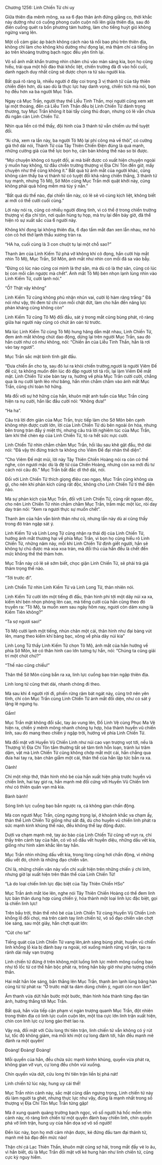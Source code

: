 




Chương 1256: Linh Chiến Tử chi uy


Giữa thiên địa mênh mông, xa xa 6 đạo thân ảnh đứng giằng co, thời khắc này dường như có cuồng phong cuồn cuộn nổi lên giữa thiên địa, sau đó điên cuồng quét ra bốn phương tám hướng, làm cho tiếng huýt gió không ngừng vang lên.

Một cỗ cảm giác áp bách không cách nào tả nổi bao phủ trên thiên địa, không chỉ làm cho không khú dường như đọng lại, mà thậm chí cả tiếng òn ào trên khoảng trường bạch ngọc đều yên tĩnh lại.

Vô số ánh mắt khẩn trương nhìn chăm chú vào màn sáng kia, bọn họ cũng hiểu, trải qua một hồi đào thải khốc liệt, chiến trường đã đi vào hồi cuối, danh ngạch duy nhất cũng sẽ được chọn ra từ sáu người kia.

Bất quá rõ ràng là, nhiều người ở đây coi trọng 3 vị thánh tử của tây thiên chiến điện hơn, dù sao dù là thực lực hay danh vọng, chiến tích mà nói, bọn họ đều hơn xa ba người Mục Trần.

Ngay cả Mục Trần, người thay thế Liễu Tinh Thần, mọi người cũng xem xét lại một thoáng, đến cả Liễu Tinh Thần đều bị Linh Chiến Tử đánh trọng thương, tuy Mục Trần không ít bài tẩy cũng thủ đoạn, nhưng có lẽ vẫn chưa đủ ngăn cản Linh Chiến Tử.

Nhìn qua liền có thể thấy, đội hình của 3 thánh tử vẫn chiếm ưu thế tuyệt đối.

“Ai chà, xem ra lần này, ba người Tô Mộ lại phí công mà về thôi”, có cường giả thở dài nói, Thánh Tử của Tây Thiên Chiến Điện đúng là quá mạnh, những cường giả của thế lực bọn họ, căn bản không thể nào so bì được.

“Mọi chuyện không có tuyệt đối, ai mà biết được có xuất hiện chuyện ngoài ý muốn hay không, từ đầu chiến trường thượng vị Địa Chí Tôn đến giờ, mấy chuyện như thế cũng không ít.” Bất quá từ ánh mắt của người khác, cũng không cảm thấy ba vị thánh tử có tuyệt đối khả năng chiến thắng, 3 thánh tử tuy mạnh, nhưng Tô Mộ, Sở Môn cũng Mục Trần mới quật khởi này, cũng không phải quả hồng mềm mà tùy ý nắn.”

“Bất quá dù thế nào, đại chiến lần này, có lẽ sẽ vô cùng kịch liệt, không biết ai mới có thể cười cuối cùng.”

Lời này nói ra, cũng có nhiều người đòng tình, vì có thể ở trong chiến trường thượng vị địa chí tôn, nơi quần hùng tụ họp, mà trụ lại đến bảy giờ, đã thể hiện rõ sự xuất sắc của 6 người này.

Không khí đọng lại không thiên địa, 6 đạo tầm mắt đan xen lẫn nhau, mơ hò còn cỏ hơi thở lạnh thấu xương tràn ra.

“HA ha, cuối cùng là 3 con chuột tụ lại một chỗ sao?”

Thanh âm của Linh Kiếm Tử phá vỡ không khí cô đọng, hắn cười híp mắt nhìn Tô Mộ, Mục Trần, Sở Môn, ánh mắt như nhìn con mồi đã sa vào bẫy.

“Đừng có lúc nào cũng coi mình là thợ săn, mà dù có là thợ săn, cũng có lúc bị con mồi cắn ngược mà chết”. Ánh mắt Tô Mộ bén nhọn lạnh lùng nhìn vào Linh Kiếm Tử, cười lạnh nói.”

“Ồ? Thật vậy không”

Linh Kiếm Tử cũng không phủ nhận nhún vai, cười lộ hàm răng trắng:” Đã nói như vậy, thì đem tứ chi con mồi chặt đứt, làm cho hắn đến năng lực phản kháng cũng không còn”

Linh Kiếm Tử cũng Tô Mộ đối đầu, sát ý trong mắt cũng bùng phát, rõ ràng giữa hai người này cũng có chút ân oán từ trước.

Mà lúc Linh Kiếm Tử cùng Tô Mộ hung hăng dằn mặt nhau, Linh Chiến Tử, đem ánh mắt không chút dao động, dừng lại trên người Mục Trần, sau đó hắn cười như có như không, nói: “Chiến ấn của Liễu Tinh Thần, hẳn là rơi vào tay ngươi”.

Mục Trần sắc mặt bình tĩnh gật đầu.

“Đưa chiến ấn cho ta, sau đó lui ra khỏi chiến trường,ngươi là người Viêm Đế đề cử, ta không muốn đến lúc đó đập ngươi tơi tả rồi, lại làm Viêm Đế mất mặt. Linh Chiến Tử xòe bàn tay ra, hướng về phía Mục Trần cười cười, chẳng qua là nụ cười lạnh lẽo như băng, hắn nhìn chằm chằm vào ánh mắt Mục Trần, cũng chỉ toàn hờ hững.

Mà đối với sự hờ hững của hắn, khuôn mặt anh tuấn của Mục Trần cũng hiện ra nụ cười, hắn lắc đầu cười nói: “Không đưa!”

“Ha ha”.

Câu trả lời đơn giản của Mục Trần, trực tiếp làm cho Sở Môn bên cạnh không nhịn được cười lớn, lời của Linh Chiến Tử dù bên ngoài ôn hòa, nhưng bên trong tràn đầy ý miệt thị, nhưng câu trả lời nghiêm túc của Mục Trần, làm khí thế chèn ép của Linh Chiến Tử, tỏ ra hết sức nực cười.

Linh Chiến Tử nhìn chằm chằm Mục Trần, hồi lâu sau khẽ gật đầu, thở dài nói: “Đã vậy thì đừng trách ta không cho Viêm Đế đại nhân thể diện”.

“Cho Viêm Đế mặt mũi, lời này Tây Thiên Chiến Hoàng nói ra còn có thể nghe, còn ngươi mặc dù là đệ tử của Chiến Hoàng, nhưng còn xa mới đủ tư cách nói câu đó.” Mục Trần bất đắc dĩ thở dài, nói.

Đối với Linh Chiến Tử thích giọng điệu cao ngạo, Mục Trần cũng không ưa gì, cho nên khi phản kích cũng rất độc, không cho Linh Chiến Tử tí thể diện nào.

Mà sự phản kích của Mục Trần, đối với Linh Chiến Tử, cũng rất ngoan độc, cho nên Linh Chiến Tử nhìn chằm chằm Mục Trần, trầm mặc một lúc, ròi day day trán nói: “Xem ra ngươi thực sự muốn chết”.

Thanh âm của hắn vẫn bình thản như cũ, nhưng lần này dù ai cũng thấy trong đó tràn ngập sát ý.

Linh Kiếm Tử và Linh Long Tử cũng nhận ra thái độ của Linh Chiến Tử, hướng ánh mắt thương hại về phía Mục Trần, vì bọn họ cũng hiểu rõ Linh Chiến Tử, những năm này, mỗi khi Linh Chiến Tử định giết người, hắn sẽ không tự chủ được mà xoa xoa trán, mà đối thủ của hắn đều là chết đến mức không thể thê thảm hơn.

Mục Trần này cỏ lẽ sẽ sớm biết, chọc giận Linh Chiến Tử, sẽ phải trả giá thảm trọng thế nào.

“Tới trước đi”.

Linh Chiến Tử nhìn Linh Kiếm Tử và Linh Long Tử, thản nhiên nói.

Linh Kiếm Tử cười lớn một tiếng đi đầu, thân hình phi tới một dãy núi xa xa, kiếm khí bén nhọn phóng lên cao, mà tiếng cười của hắn cũng theo đó truyền ra: “Tô Mộ, ta muốn xem sau ngày hôm nay, ngươi còn dám xưng là Kiếm Tiên không?”

“Ta sợ ngươi sao!”

Tô Mộ cười lạnh một tiếng, nhún chân một cái, thân hình như đại bàng vút lên, mang theo kiếm khí bàng bạc, xông về phía dãy núi kia”

Linh Long Tử thấy Linh Kiếm Tử chọn Tô Mộ, ánh mắt của hắn hướng về phía Sở Môn, kẻ có thân hình cao lớn tương tự hắn, nói: “Chúng ta cũng giải trí một chút chứ?”

“Thế nào cũng chiều!”

Thân thể Sở Môn cũng bắn ra xa, linh lực cuồng bạo tràn ngập thiên địa.

Linh long tử cũng thét dài, nhanh chóng đi theo.

Mà sau khi 4 người rời đi, phiến rừng rậm bát ngát này, cũng trở nên yên tĩnh, chỉ còn Mục Trần cùng Linh Chiến Tử ánh mắt đối diện, như có sát ý lặng lẽ ngưng tụ.

Gầm!

Mục Trần mặt không đổi sắc, tay áo vung lên, Đồ Linh Vệ cùng Phục Ma Vệ hiện ra, chiến ý mênh mông nhanh chóng tụ hợp, hỏa thành huyền vũ chiến linh, sau đó mang theo chiến ý ngập trời, hướng về phía Linh Chiến Tử.

Mà đối mặt với Huyền Vũ Chiến Linh như núi cao vạn trượng vọt tới, nếu là Thượng Vị Địa Chí Tôn tầm thường tất sẽ tâm tình hỗn loạn, tránh lui trăm dặm, vật mà Linh Chiến Tử cũng không chớp mắt một cái, hắn chẳng qua đưa hai tay ra, bàn chân giẫm một cái, thân thể của hắn lập tức bắn ra xa.

Oành!

Chỉ một nhịp thở, thân hình nhỏ bé của hắn xuất hiện phía trước huyền vũ chiến linh, hai tay giơ ra, hắn mạnh mẽ đối cứng với Huyền Vũ Chiến linh như có thiên quân vạn mã kia.

Bành bành!

Sóng linh lực cuồng bạo bắn ngược ra, cả không gian chấn động.

Mà con ngươi Mục Trần, cũng ngưng trọng lại, ở khoảnh khắc va chạm ấy, thản thể Linh Chiến Tử giống như sắt đá, dù cho huyền vũ chiến linh phát ra sức mạnh kinh khủng thế nào, đều không thể lay động được.

Dưới va chạm mạnh mẽ, tay áo bào của Linh Chiến Tử cũng vỡ vụn ra, chỉ thấy trên cánh tay của hắn, có vô số dấu vết huyền diệu, những dấu vết kia, giống như hình xăm khắc lên tay hắn.

Mục Trần nhìn những dấu vết kia, trong lòng cũng hơi chấn động, vì những dấu vết đó, chính là những đạo chiến văn.

Chỉ là, những chiến văn này vốn chỉ xuất hiện trên những chiến ý chi linh, nhưng giờ lại xuất hiện trên thân thể của Linh Chiến Tử!

“Là do loại chiến linh lực đặc biệt của Tây Thiên Chiến HSo”

Mục Trần ánh mắt lóe lên, nghe nói Tây Thiên Chiến Hoàng có thể đem linh lực bản thân dung hợp cùng chiến ý, hóa thành một loại linh lực đặc biệt, gọi là chiến linh lực!

Trên bầu trời, thân thể nhỏ bé của Linh Chiến Tử cùng Huyền Vũ Chiến Linh khổng lồ đối chọi, mà trên cánh tay linh chiến tử, vô số đạo chiến văn chợt lóe sáng, sau một giây, hắn chợt quát lớn:

“Cút cho ta!”

Tiếng quát của Linh Chiến Tử vang lên,ánh sáng bùng phát, huyền vũ chiến linh khổng lồ kia bị đánh bay ra ngoài, rơi xuống mảnh rừng vô tận, tạo ra rãnh dài mấy vạn trượng

Linh chiến tử đứng ở trên không,một luồng linh lực mênh mông cuồng bạo như tố lốc từ cơ thể hắn bộc phát ra, trông hắn bây giờ như pho tượng chiến thần.

Hai mắt hắn lóe sáng, bắn thẳng lên Mục Trần, thanh âm lạnh lùng băng hàn cũng từ từ phát ra: “Ở trước mặt ta dám dùng chiến ý, ngươi còn non lắm”.

Âm thanh vừa dứt hắn bước một bước, thân hình hóa thành từng đạo tàn ảnh, hướng thẳng tới Mục Trần.

Bất quá, hắn vừa tiếp cận phạm vị ngàn trượng quanh Mục Trần, đột nhiên trong thiên địa có linh lực cuồn cuộn lên, một tòa cực lớn linh trận xuất hiện, chín con linh lực cự long gào thét lao ra.

Vậy mà, đối mặt với Cửu long thí tiên trận, linh chiến tử vẫn không có ý rút lui, tốc độ không giảm, mà mỗi khi một cự long đánh tới, hắn đều mạnh mẽ đánh ra một quyền!

Đoàng! Đoàng! Đoàng!

Mỗi quyền của hắn, đều chứa sức mạnh kinhn khủng, quyền vừa phát ra, không gian vỡ vụn, cự long đều chôn vùi xuống.

Chín quyền vừa dứt, cửu long thí tiên trận liền bị phá nát!

Linh chiến tử lúc này, hung uy cái thế!

Mục Trần nhìn cảnh này, sắc mặt cũng dần ngưng trọng, Linh chiến tử này dù làm người ta ghét, nhưng thực lực như vậy, đúng là mạnh nhất trong số thượng vị Địa Chí Tôn Mục Trần từng gặp!

Mà ở xung quanh quảng trường bạch ngọc, vô số người há hốc mồm nhìn cảnh này, rõ ràng linh chiến tử một quyền đánh bay chiến linh, chín quyền phá vỡ linh trận, hung uy của hắn dọa sợ vô số người!

Đến lúc này, bọn họ mới cảm nhận được, kẻ đứng đầu tam đại thánh tử, mạnh mẽ bá đạo đến mức nào!

Thận chí cả Lạc Thiên Thần, khuôn mặt cũng sợ hãi, trong mắt đầy vẻ lo âu, vì hắn biết, dù là Mục Trần đối mặt với kẻ hung hãn như linh chiến tử, cũng cực kỳ nguy hiểm.




